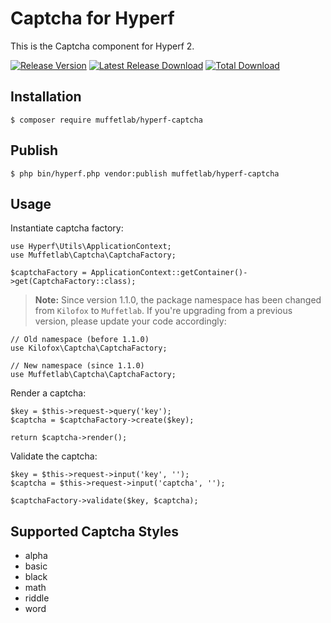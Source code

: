 # Captcha for Hyperf

This is the Captcha component for Hyperf 2.

[![Release Version](https://img.shields.io/github/release/muffetlab/hyperf-captcha.svg)](https://github.com/muffetlab/hyperf-captcha/releases/latest) [![Latest Release Download](https://img.shields.io/github/downloads/muffetlab/hyperf-captcha/latest/total.svg)](https://github.com/muffetlab/hyperf-captcha/releases/latest) [![Total Download](https://img.shields.io/github/downloads/muffetlab/hyperf-captcha/total.svg)](https://github.com/muffetlab/hyperf-captcha/releases)

## Installation

```
$ composer require muffetlab/hyperf-captcha
```

## Publish

```
$ php bin/hyperf.php vendor:publish muffetlab/hyperf-captcha
```

## Usage

Instantiate captcha factory:

```
use Hyperf\Utils\ApplicationContext;
use Muffetlab\Captcha\CaptchaFactory;

$captchaFactory = ApplicationContext::getContainer()->get(CaptchaFactory::class);
```

> **Note:** Since version 1.1.0, the package namespace has been changed from `Kilofox` to `Muffetlab`. If you're
> upgrading from a previous version, please update your code accordingly:

```
// Old namespace (before 1.1.0)
use Kilofox\Captcha\CaptchaFactory;

// New namespace (since 1.1.0)
use Muffetlab\Captcha\CaptchaFactory;
```

Render a captcha:

```
$key = $this->request->query('key');
$captcha = $captchaFactory->create($key);

return $captcha->render();
```

Validate the captcha:

```
$key = $this->request->input('key', '');
$captcha = $this->request->input('captcha', '');

$captchaFactory->validate($key, $captcha);
```

## Supported Captcha Styles

* alpha
* basic
* black
* math
* riddle
* word
